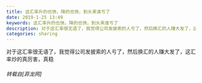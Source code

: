 ```yaml
---
title: 这汇率升的也快，降的也快，到头来谁亏了
date: 2019-1-25 13:49
keywords: 这汇率升的也快，降的也快，到头来谁亏了
description: 对于这汇率很无语了，我觉得公司发披索的人亏了，然后换汇的人赚大发了，这汇率炒的真厉害，真稳
categories: sharing
---
```

<td class="t_f" id="postmessage_2794759">

对于这汇率很无语了，我觉得公司发披索的人亏了，然后换汇的人赚大发了，这汇率炒的真厉害，真稳</td>
###### 转载自[菲龙网]